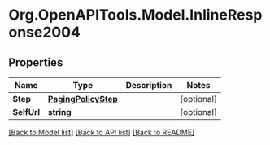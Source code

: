 # Org.OpenAPITools.Model.InlineResponse2004
## Properties

Name | Type | Description | Notes
------------ | ------------- | ------------- | -------------
**Step** | [**PagingPolicyStep**](PagingPolicyStep.md) |  | [optional] 
**SelfUrl** | **string** |  | [optional] 

[[Back to Model list]](../README.md#documentation-for-models) [[Back to API list]](../README.md#documentation-for-api-endpoints) [[Back to README]](../README.md)

